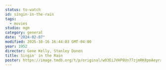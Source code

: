 ```yaml
---
status: to-watch
id: singin-in-the-rain
tags:
  - movies
studio: mgm
category: general
date: "2024-02-07"
modified: 2025-10-16 16:44:03 GMT-04:00
year: 1952
director: Gene Kelly, Stanley Donen
title: Singin' in the Rain
poster: https://image.tmdb.org/t/p/original/w03EiJVHP8Un77zjmRK8poAeyra.jpg
---
```


